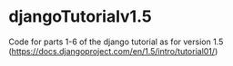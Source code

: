 djangoTutorialv1.5
==================

Code for parts 1-6 of the django tutorial as for version 1.5 (https://docs.djangoproject.com/en/1.5/intro/tutorial01/)
